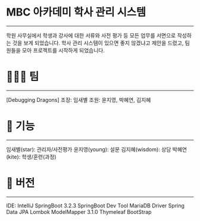 # MBC 아카데미 학사 관리 시스템
---
학원 사무실에서 학생과 강사에 대한 서류와 사전 평가 등 모든 업무를 서면으로 작성하는 것을 보게 되었습니다. 학사 관리 시스템이 있으면 좋지 않겠냐고 제안을 드렸고, 팀원들을 모아 프로젝트를 시작하게 되었습니다. 



# 🧑‍🤝‍🧑 팀
---
[Debugging Dragons]
조장: 임새별
조원: 윤지영, 박혜연, 김지혜


# 📌 기능
---

임새별(star): 관리자/사전평가
윤지영(young): 설문
김지혜(wisdom): 상담
박혜연(kite): 학생/훈련(과정)


# 📌 버전
---
IDE: IntelliJ
SpringBoot 3.2.3
SpringBoot Dev Tool
MariaDB Driver
Spring Data JPA
Lombok
ModelMapper 3.1.0
Thymeleaf
BootStrap
